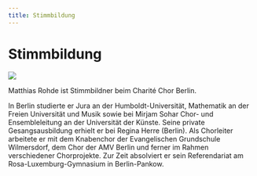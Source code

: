 ```yaml
---
title: Stimmbildung
---
```


# Stimmbildung

![](/images/stimmbildung.jpg?classes=img-medium)

Matthias Rohde ist Stimmbildner beim Charité Chor Berlin.

In Berlin studierte er Jura an der Humboldt-Universität, Mathematik an der Freien Universität und Musik sowie bei Mirjam Sohar Chor- und Ensembleleitung an der Universität der Künste. Seine private Gesangsausbildung erhielt er bei Regina Herre (Berlin). Als Chorleiter arbeitete er mit dem Knabenchor der Evangelischen Grundschule Wilmersdorf, dem Chor der AMV Berlin und ferner im Rahmen verschiedener Chorprojekte. Zur Zeit absolviert er sein Referendariat am Rosa-Luxemburg-Gymnasium in Berlin-Pankow.

